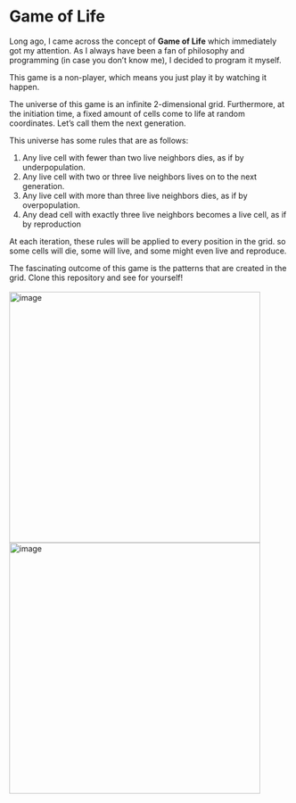 # Game of Life

Long ago, I came across the concept of **Game of Life** which immediately got my attention. As I always have been a fan of philosophy and programming (in case you don’t know me), I decided to program it myself.

This game is a non-player, which means you just play it by watching it happen.

The universe of this game is an infinite 2-dimensional grid. Furthermore, at the initiation time, a fixed amount of cells come to life at random coordinates. Let’s call them the next generation.

This universe has some rules that are as follows:

1. Any live cell with fewer than two live neighbors dies, as if by underpopulation.
2. Any live cell with two or three live neighbors lives on to the next generation.
3. Any live cell with more than three live neighbors dies, as if by overpopulation.
4. Any dead cell with exactly three live neighbors becomes a live cell, as if by reproduction

At each iteration, these rules will be applied to every position in the grid. so some cells will die, some will live, and some might even live and reproduce.

The fascinating outcome of this game is the patterns that are created in the grid. Clone this repository and see for yourself!
</br></br>
<img width="450" alt="image" src="https://user-images.githubusercontent.com/47675870/183294849-1a9f7399-d86d-42b4-a6a6-645860ff38c1.png">
<img width="450" alt="image" src="https://user-images.githubusercontent.com/47675870/183294854-fb0e941c-f16b-4058-b60f-0d4be117923c.png">
